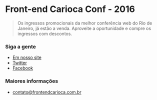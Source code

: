 # Front-end Carioca Conf - 2016

> Os ingressos promocionais da melhor conferência web do Rio de Janeiro, já estão a venda. Aproveite a oportunidade e compre os ingressos com descontos.

### Siga a gente

* [Em nosso site](https://frontendcarioca.com.br)
* [Twitter](https://twitter.com/frontendcarioca)
* [Facebook](https://facebok.com/frontendcarioca)

### Maiores informações

* contato@frontendcarioca.com.br